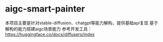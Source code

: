 # aigc-smart-painter
本项目主要是针对stable-diffusion、chatgpt等能力解构，提供基础api复现
基于解构的能力搭建aigc场景能力
参考开发工具：
https://huggingface.co/docs/diffusers/index